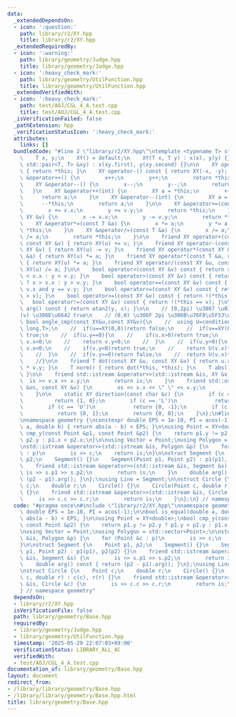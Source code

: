 ```yaml
---
data:
  _extendedDependsOn:
  - icon: ':question:'
    path: library/r2/XY.hpp
    title: library/r2/XY.hpp
  _extendedRequiredBy:
  - icon: ':warning:'
    path: library/geometry/Judge.hpp
    title: library/geometry/Judge.hpp
  - icon: ':heavy_check_mark:'
    path: library/geometry/UtilFunction.hpp
    title: library/geometry/UtilFunction.hpp
  _extendedVerifiedWith:
  - icon: ':heavy_check_mark:'
    path: test/AOJ/CGL_4_A.test.cpp
    title: test/AOJ/CGL_4_A.test.cpp
  _isVerificationFailed: false
  _pathExtension: hpp
  _verificationStatusIcon: ':heavy_check_mark:'
  attributes:
    links: []
  bundledCode: "#line 2 \"library/r2/XY.hpp\"\ntemplate <typename T> struct XY {\n\
    \    T x, y;\n    XY() = default;\n    XY(T x, T y) : x(x), y(y) {}\n    XY(const\
    \ std::pair<T, T> &xy) : x(xy.first), y(xy.second) {}\n\n    XY operator+() const\
    \ { return *this; }\n    XY operator-() const { return XY(-x, -y); }\n\n    XY\
    \ &operator++() {\n        x++;\n        y++;\n        return *this;\n    }\n\
    \    XY &operator--() {\n        x--;\n        y--;\n        return *this;\n \
    \   }\n    XY &operator++(int) {\n        XY a = *this;\n        ++*this;\n  \
    \      return a;\n    }\n    XY &operator--(int) {\n        XY a = *this;\n  \
    \      --*this;\n        return a;\n    }\n\n    XY &operator+=(const XY &v) {\n\
    \        x += v.x;\n        y += v.y;\n        return *this;\n    }\n    XY &operator-=(const\
    \ XY &v) {\n        x -= v.x;\n        y -= v.y;\n        return *this;\n    }\n\
    \    XY &operator*=(const T &a) {\n        x *= a;\n        y *= a;\n        return\
    \ *this;\n    }\n    XY &operator/=(const T &a) {\n        x /= a;\n        y\
    \ /= a;\n        return *this;\n    }\n\n    friend XY operator+(const XY &u,\
    \ const XY &v) { return XY(u) += v; }\n    friend XY operator-(const XY &u, const\
    \ XY &v) { return XY(u) -= v; }\n    friend XY operator*(const XY &u, const T\
    \ &a) { return XY(u) *= a; }\n    friend XY operator*(const T &a, const XY &u)\
    \ { return XY(u) *= a; }\n    friend XY operator/(const XY &u, const T &a) { return\
    \ XY(u) /= a; }\n\n    bool operator<(const XY &v) const { return x != v.x ? x\
    \ < v.x : y < v.y; }\n    bool operator>(const XY &v) const { return x != v.x\
    \ ? x > v.x : y > v.y; }\n    bool operator==(const XY &v) const { return x ==\
    \ v.x and y == v.y; }\n    bool operator<=(const XY &v) const { return !(*this\
    \ > v); }\n    bool operator>=(const XY &v) const { return !(*this < v); }\n \
    \   bool operator!=(const XY &v) const { return !(*this == v); }\n\n    double\
    \ arg() const { return atan2(y, x); }\n\n    // [0,2pi) \u3067 \u03B8(u)<\u03B8\
    (v) \u306E\u6642 true\n    // (0,0) \u306F 2pi \u306B\u76F8\u5F53\n    // static\
    \ bool angle_cmp(const XY&u,const XY&v){\n    //  using U=conditional_t< is_same_v<T,int>,long\
    \ long,T>;\n    //  if(u==XY(0,0))return false;\n    //  if(v==XY(0,0))return\
    \ true;\n    //  if(u.y==0){\n    //    if(u.x>0)return true;\n    //    if(v.y==0)return\
    \ v.x<0;\n    //    return v.y<0;\n    //  }\n    //  if(u.y>0){\n    //    if(v.y==0)return\
    \ v.x<0;\n    //    if(v.y<0)return true;\n    //    return U(v.x)*u.y <= U(u.x)*v.y;\n\
    \    //  }\n    //  if(v.y>=0)return false;\n    //  return U(v.x)*u.y <= U(u.x)*v.y;\n\
    \    //}\n\n    friend T dot(const XY &u, const XY &v) { return u.x * v.x + u.y\
    \ * v.y; }\n    T norm() { return dot(*this, *this); }\n    T abs() { return sqrt(norm());\
    \ }\n\n    friend std::istream &operator>>(std::istream &is, XY &v) {\n      \
    \  is >> v.x >> v.y;\n        return is;\n    }\n    friend std::ostream &operator<<(std::ostream\
    \ &os, const XY &v) {\n        os << v.x << \" \" << v.y;\n        return os;\n\
    \    }\n\n    static XY direction(const char &c) {\n        if (c == 'R')\n  \
    \          return {1, 0};\n        if (c == 'L')\n            return {-1, 0};\n\
    \        if (c == 'U')\n            return {0, -1};\n        if (c == 'D')\n \
    \           return {0, 1};\n        return {0, 0};\n    }\n};\n#line 3 \"library/geometry/Base.hpp\"\
    \nnamespace geometry {\nconstexpr double EPS = 1e-10, PI = acos(-1);\n\nbool is_equal(double\
    \ a, double b) { return abs(a - b) < EPS; }\n\nusing Point = XY<double>;\nbool\
    \ cmp_y(const Point &p1, const Point &p2) {\n    return p1.y != p2.y ? p1.y <\
    \ p2.y : p1.x < p2.x;\n}\n\nusing Vector = Point;\nusing Polygon = std::vector<Point>;\n\
    \nstd::istream &operator>>(std::istream &is, Polygon &p) {\n    for (Point &c\
    \ : p)\n        is >> c;\n    return is;\n}\n\nstruct Segment {\n    Point p1,\
    \ p2;\n    Segment() {}\n    Segment(Point p1, Point p2) : p1(p1), p2(p2) {}\n\
    \    friend std::istream &operator>>(std::istream &is, Segment &s) {\n       \
    \ is >> s.p1 >> s.p2;\n        return is;\n    }\n    double arg() const { return\
    \ (p2 - p1).arg(); }\n};\nusing Line = Segment;\n\nstruct Circle {\n    Point\
    \ c;\n    double r;\n    Circle() {}\n    Circle(Point c, double r) : c(c), r(r)\
    \ {}\n    friend std::istream &operator>>(std::istream &is, Circle &c) {\n   \
    \     is >> c.c >> c.r;\n        return is;\n    }\n};\n} // namespace geometry\n"
  code: "#pragma once\n#include \"library/r2/XY.hpp\"\nnamespace geometry {\nconstexpr\
    \ double EPS = 1e-10, PI = acos(-1);\n\nbool is_equal(double a, double b) { return\
    \ abs(a - b) < EPS; }\n\nusing Point = XY<double>;\nbool cmp_y(const Point &p1,\
    \ const Point &p2) {\n    return p1.y != p2.y ? p1.y < p2.y : p1.x < p2.x;\n}\n\
    \nusing Vector = Point;\nusing Polygon = std::vector<Point>;\n\nstd::istream &operator>>(std::istream\
    \ &is, Polygon &p) {\n    for (Point &c : p)\n        is >> c;\n    return is;\n\
    }\n\nstruct Segment {\n    Point p1, p2;\n    Segment() {}\n    Segment(Point\
    \ p1, Point p2) : p1(p1), p2(p2) {}\n    friend std::istream &operator>>(std::istream\
    \ &is, Segment &s) {\n        is >> s.p1 >> s.p2;\n        return is;\n    }\n\
    \    double arg() const { return (p2 - p1).arg(); }\n};\nusing Line = Segment;\n\
    \nstruct Circle {\n    Point c;\n    double r;\n    Circle() {}\n    Circle(Point\
    \ c, double r) : c(c), r(r) {}\n    friend std::istream &operator>>(std::istream\
    \ &is, Circle &c) {\n        is >> c.c >> c.r;\n        return is;\n    }\n};\n\
    } // namespace geometry"
  dependsOn:
  - library/r2/XY.hpp
  isVerificationFile: false
  path: library/geometry/Base.hpp
  requiredBy:
  - library/geometry/Judge.hpp
  - library/geometry/UtilFunction.hpp
  timestamp: '2025-05-29 22:07:03+09:00'
  verificationStatus: LIBRARY_ALL_AC
  verifiedWith:
  - test/AOJ/CGL_4_A.test.cpp
documentation_of: library/geometry/Base.hpp
layout: document
redirect_from:
- /library/library/geometry/Base.hpp
- /library/library/geometry/Base.hpp.html
title: library/geometry/Base.hpp
---
```

